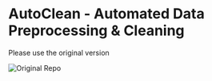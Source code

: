 # AutoClean - Automated Data Preprocessing & Cleaning

Please use the original version

![Original Repo](https://github.com/elisemercury/AutoClean)
